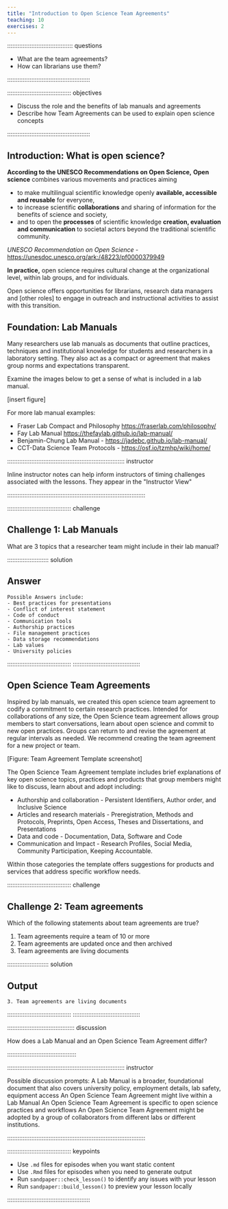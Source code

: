 ```yaml
---
title: "Introduction to Open Science Team Agreements"
teaching: 10
exercises: 2
---
```


:::::::::::::::::::::::::::::::::::::: questions 

- What are the team agreements?
- How can librarians use them?

::::::::::::::::::::::::::::::::::::::::::::::::

::::::::::::::::::::::::::::::::::::: objectives

- Discuss the role and the benefits of lab manuals and agreements
- Describe how Team Agreements can be used to explain open science concepts


::::::::::::::::::::::::::::::::::::::::::::::::

## Introduction: What is open science?

**According to the UNESCO Recommendations on Open Science,** **Open science** combines various movements and practices aiming 

- to make multilingual scientific knowledge openly **available, accessible and reusable** for everyone,
- to increase scientific **collaborations** and sharing of information for the benefits of science and society, 
- and to open the **processes** of scientific knowledge **creation, evaluation and communication** to societal actors beyond the traditional scientific community. 

*UNESCO Recommendation on Open Science* - https://unesdoc.unesco.org/ark:/48223/pf0000379949

**In practice,** open science requires cultural change at the organizational level, within lab groups, and for individuals. 

Open science offers opportunities for librarians, research data managers and [other roles] to engage in outreach and instructional activities to assist with this transition. 

## Foundation: Lab Manuals

Many researchers use lab manuals as documents that outline practices, techniques and institutional knowledge for students and researchers in a laboratory setting. They also act as a compact or agreement that makes group norms and expectations transparent.

Examine the images below to get a sense of what is included in a lab manual.

[insert figure]

For more lab manual examples:

- Fraser Lab Compact and Philosophy https://fraserlab.com/philosophy/
- Fay Lab Manual https://thefaylab.github.io/lab-manual/
- Benjamin-Chung Lab Manual - https://jadebc.github.io/lab-manual/
- CCT-Data Science Team Protocols  - https://osf.io/tzmhp/wiki/home/


:::::::::::::::::::::::::::::::::::::::::::::::::::::::::::::::::::: instructor

Inline instructor notes can help inform instructors of timing challenges
associated with the lessons. They appear in the "Instructor View"

::::::::::::::::::::::::::::::::::::::::::::::::::::::::::::::::::::::::::::::::

::::::::::::::::::::::::::::::::::::: challenge 

## Challenge 1: Lab Manuals

What are 3 topics that a researcher team might include in their lab manual?  

:::::::::::::::::::::::: solution 

## Answer
 
```output
Possible Answers include:
- Best practices for presentations
- Conflict of interest statement
- Code of conduct 
- Communication tools
- Authorship practices
- File management practices
- Data storage recommendations
- Lab values
- University policies

```
:::::::::::::::::::::::::::::::::::::
:::::::::::::::::::::::::::::::::::::::

## Open Science Team Agreements

Inspired by lab manuals, we created this open science team agreement to codify a commitment to certain research practices. Intended for collaborations of any size, the Open Science team agreement allows group members to start conversations, learn about open science and commit to new open practices. Groups can return to and revise the agreement at regular intervals as needed. We recommend creating the team agreement for a new project or team.

[Figure: Team Agreement Template screenshot]

The Open Science Team Agreement template includes brief explanations of key open science topics, practices and products that group members might like to discuss, learn about and adopt including:

- Authorship and collaboration - Persistent Identifiers, Author order, and Inclusive Science 
- Articles and research materials - Preregistration, Methods and Protocols, Preprints, Open Access, Theses and Dissertations, and Presentations
- Data and code - Documentation, Data, Software and Code
- Communication and Impact - Research Profiles, Social Media, Community Participation, Keeping Accountable. 

Within those categories the template offers suggestions for products and services that address specific workflow needs.

::::::::::::::::::::::::::::::::::::: challenge 

## Challenge 2: Team agreements

Which of the following statements about team agreements are true?

1. Team agreements require a team of 10 or more
2. Team agreements are updated once and then archived
3. Team agreements are living documents

:::::::::::::::::::::::: solution 

## Output
 
```output
3. Team agreements are living documents
```
:::::::::::::::::::::::::::::::::::::
:::::::::::::::::::::::::::::::::::::::


::::::::::::::::::::::::::::::::::::::: discussion

How does a Lab Manual and an Open Science Team Agreement differ?

::::::::::::::::::::::::::::::::::::::::

:::::::::::::::::::::::::::::::::::::::::::::::::::::::::::::::::::: instructor

Possible discussion prompts:
A Lab Manual is a broader, foundational document that also covers university policy, employment details, lab safety, equipment access
An Open Science Team Agreement might live within a Lab Manual
An Open Science Team Agreement is specific to open science practices and workflows
An Open Science Team Agreement might be adopted by a group of collaborators from different labs or different institutions.

::::::::::::::::::::::::::::::::::::::::::::::::::::::::::::::::::::::::::::::::

::::::::::::::::::::::::::::::::::::: keypoints 

- Use `.md` files for episodes when you want static content
- Use `.Rmd` files for episodes when you need to generate output
- Run `sandpaper::check_lesson()` to identify any issues with your lesson
- Run `sandpaper::build_lesson()` to preview your lesson locally

::::::::::::::::::::::::::::::::::::::::::::::::

[r-markdown]: https://rmarkdown.rstudio.com/
